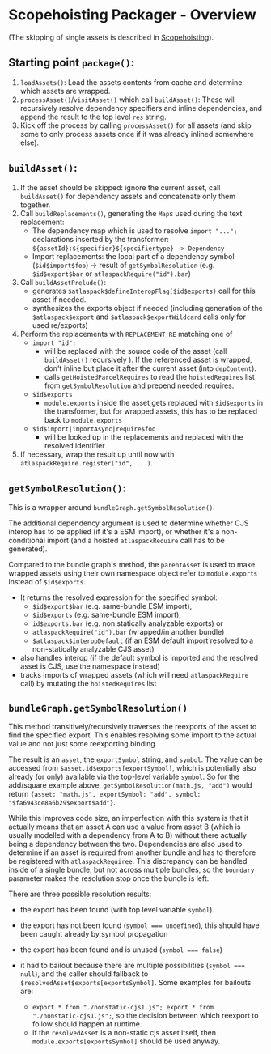 # Scopehoisting Packager - Overview

(The skipping of single assets is described in [Scopehoisting](Scopehoisting.md)).

## Starting point `package()`:

1. `loadAssets()`: Load the assets contents from cache and determine which assets are wrapped.
2. `processAsset()`/`visitAsset()` which call `buildAsset()`: These will recursively resolve dependency specifiers and inline dependencies, and append the result to the top level `res` string.
3. Kick off the process by calling `processAsset()` for all assets (and skip some to only process assets once if it was already inlined somewhere else).

## `buildAsset()`:

1. If the asset should be skipped: ignore the current asset, call `buildAsset()` for dependency assets and concatenate only them together.
2. Call `buildReplacements()`, generating the `Map`s used during the text replacement:
   - The dependency map which is used to resolve `import "...";` declarations inserted by the transformer: `${assetId}:${specifier}${specifiertype} -> Dependency`
   - Import replacements: the local part of a dependency symbol (`$id$import$foo`) -> result of `getSymbolResolution` (e.g. `$id$export$bar` or `atlaspackRequire("id").bar`)
3. Call `buildAssetPrelude()`:
   - generates `$atlaspack$defineInteropFlag($id$exports)` call for this asset if needed.
   - synthesizes the exports object if needed (including generation of the `$atlaspack$export` and `$atlaspack$exportWildcard` calls only for used re/exports)
4. Perform the replacements with `REPLACEMENT_RE` matching one of
   - `import "id";`
     - will be replaced with the source code of the asset (call `buildAsset()` recursively ). If the referenced asset is wrapped, don't inline but place it after the current asset (into `depContent`).
     - calls `getHoistedParcelRequires` to read the `hoistedRequires` list from `getSymbolResolution` and prepend needed requires.
   - `$id$exports`
     - `module.exports` inside the asset gets replaced with `$id$exports` in the transformer, but for wrapped assets, this has to be replaced back to `module.exports`
   - `$id$import|importAsync|require$foo`
     - will be looked up in the replacements and replaced with the resolved identifier
5. If necessary, wrap the result up until now with `atlaspackRequire.register("id", ...)`.

## `getSymbolResolution()`:

This is a wrapper around `bundleGraph.getSymbolResolution()`.

The additional dependency argument is used to determine whether CJS interop has to be applied (if it's a ESM import), or whether it's a non-conditional import (and a hoisted `atlaspackRequire` call has to be generated).

Compared to the bundle graph's method, the `parentAsset` is used to make wrapped assets using their own namespace object refer to `module.exports` instead of `$id$exports`.

- It returns the resolved expression for the specified symbol:
  - `$id$export$bar` (e.g. same-bundle ESM import),
  - `$id$exports` (e.g. same-bundle ESM import),
  - `id$exports.bar` (e.g. non statically analyzable exports) or
  - `atlaspackRequire("id").bar` (wrapped/in another bundle)
  - `$atlaspack$interopDefault` (if an ESM default import resolved to a non-statically analyzable CJS asset)
- also handles interop (if the default symbol is imported and the resolved asset is CJS, use the namespace instead)
- tracks imports of wrapped assets (which will need `atlaspackRequire` call) by mutating the `hoistedRequires` list

## `bundleGraph.getSymbolResolution()`

This method transitively/recursively traverses the reexports of the asset to find the specified export. This enables resolving some import to the actual value and not just some reexporting binding.

The result is an `asset`, the `exportSymbol` string, and `symbol`. The value can be accessed from `$asset.id$exports[exportSymbol]`, which is potentially also already (or only) available via the top-level variable `symbol`. So for the add/square example above, `getSymbolResolution(math.js, "add")` would return `{asset: "math.js", exportSymbol: "add", symbol: "$fa6943ce8a6b29$export$add"}`.

While this improves code size, an imperfection with this system is that it actually means that an asset A can use a value from asset B (which is usually modelled with a dependency from A to B) without there actually being a dependency between the two. Dependencies are also used to determine if an asset is required from another bundle and has to therefore be registered with `atlaspackRequiree`. This discrepancy can be handled inside of a single bundle, but not across multiple bundles, so the `boundary` parameter makes the resolution stop once the bundle is left.

There are three possible resolution results:

- the export has been found (with top level variable `symbol`).
- the export has not been found (`symbol === undefined`), this should have been caught already by symbol propagation
- the export has been found and is unused (`symbol === false`)
- it had to bailout because there are multiple possibilities (`symbol === null`), and the caller should fallback to `$resolvedAsset$exports[exportsSymbol]`. Some examples for bailouts are:

  - `export * from "./nonstatic-cjs1.js"; export * from "./nonstatic-cjs1.js";`, so the decision between which reexport to follow should happen at runtime.
  - if the `resolvedAsset` is a non-static cjs asset itself, then `module.exports[exportsSymbol]` should be used anyway.

